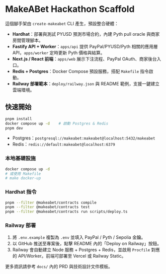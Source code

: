 # MakeABet Hackathon Scaffold

這個腳手架由 `create-makeabet` CLI 產生，預設整合硬體：

- **Hardhat**：部署與測試 PYUSD 預測市場合約，內建 Pyth pull oracle 與商家房間管理腳本。
- **Fastify API + Worker**：`apps/api` 提供 PayPal/PYUSD/Pyth 相關的應用層 API，`apps/worker` 定時更新 Pyth 價格與結算。
- **Next.js / React 前端**：`apps/web` 展示下注流程、PayPal OAuth、商家後台入口。
- **Redis + Postgres**：Docker Compose 預設服務，搭配 `Makefile` 指令啟動。
- **Railway 部署範本**：`deploy/railway.json` 與 README 範例，支援一鍵建立雲端環境。

## 快速開始

```bash
pnpm install
docker compose up -d    # 啟動 Postgres & Redis
pnpm dev
```

- Postgres：`postgresql://makeabet:makeabet@localhost:5432/makeabet`
- Redis：`redis://default:makeabet@localhost:6379`

### 本地基礎設施

```bash
docker compose up -d
# 或使用 Makefile
# make docker-up
```

### Hardhat 指令

```bash
pnpm --filter @makeabet/contracts compile
pnpm --filter @makeabet/contracts test
pnpm --filter @makeabet/contracts run scripts/deploy.ts
```

### Railway 部署

1. 將 `.env.example` 複製為 `.env` 並填入 PayPal / Pyth / Sepolia 金鑰。
2. 以 GitHub 推送至專案後，點擊 README 內的「Deploy on Railway」按鈕。
3. Railway 會自動建立 Node 服務 + Postgres + Redis，並啟用 `Procfile` 對應的 API/Worker。前端可部署至 Vercel 或 Railway Static。

更多資訊請參考 `docs/` 內的 PRD 與技術設計文件模板。
